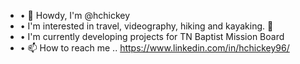 - • 👋 Howdy, I'm @hchickey
- • I'm interested in travel, videography, hiking and kayaking. 🎥 
- • I'm currently developing projects for TN Baptist Mission Board
- • 📫 How to reach me .. https://www.linkedin.com/in/hchickey96/





